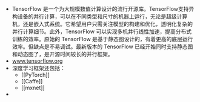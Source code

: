 - TensorFlow 是一个为大规模数值计算设计的流行开源库。TensorFlow支持异构设备的并行计算，可以在不同类型和尺寸的机器上运行，无论是超级计算机，还是嵌入式系统。它希望用户只需关注模型的构建和优化，透明化复杂的并行计算细节。此外，TensorFlow 可以实现多机并行线性加速，提高分布式训练的效率。原始的 TensorFlow 是基于静态图设计的，有着更高的底层运行效率。但缺点是不易调试。最新版本的 TensorFlow 已经开始同时支持静态图和动态图了，是开源时间较长的并行框架。
- www.tensorflow.org
- 深度学习框架还包括：
	- [[PyTorch]]
	- [[Caffe]]
	- [[mxnet]]
-